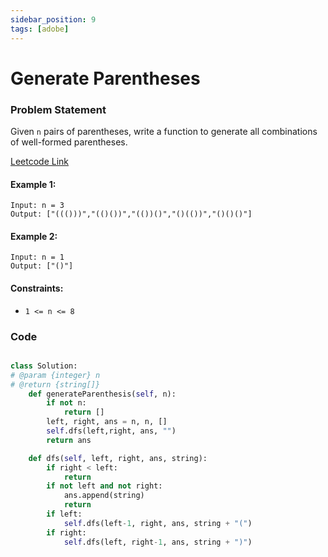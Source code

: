 ```yaml
---
sidebar_position: 9
tags: [adobe]
---
```


# Generate Parentheses

### Problem Statement

Given `n` pairs of parentheses, write a function to generate all combinations of well-formed parentheses.

[Leetcode Link](https://leetcode.com/problems/generate-parentheses)

#### Example 1:
```
Input: n = 3
Output: ["((()))","(()())","(())()","()(())","()()()"]
```

#### Example 2:
```
Input: n = 1
Output: ["()"]
```

#### Constraints:

- `1 <= n <= 8`

### Code

```python title="Python Code"

class Solution:
# @param {integer} n
# @return {string[]}
    def generateParenthesis(self, n):
        if not n:
            return []
        left, right, ans = n, n, []
        self.dfs(left,right, ans, "")
        return ans

    def dfs(self, left, right, ans, string):
        if right < left:
            return
        if not left and not right:
            ans.append(string)
            return
        if left:
            self.dfs(left-1, right, ans, string + "(")
        if right:
            self.dfs(left, right-1, ans, string + ")")

```